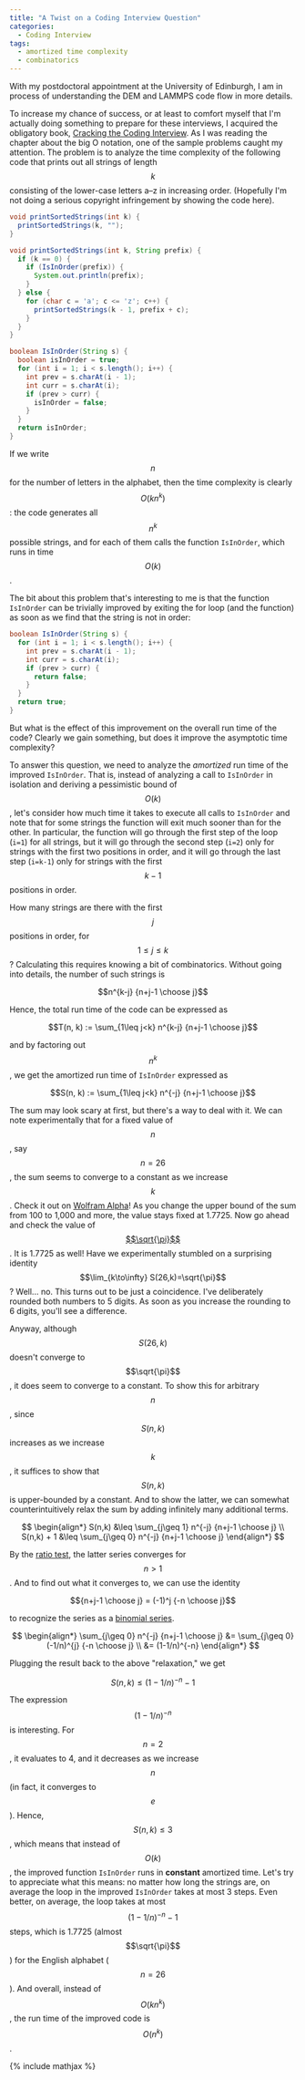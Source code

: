 ```yaml
---
title: "A Twist on a Coding Interview Question"
categories:
  - Coding Interview
tags:
  - amortized time complexity
  - combinatorics
---
```


With my postdoctoral appointment at the University of Edinburgh, I am in process of understanding the DEM and LAMMPS code flow in more details. 

To increase my chance of success, or at least to comfort myself that I'm
actually doing something to prepare for these interviews, I acquired the
obligatory book, [Cracking the Coding Interview](http://www.crackingthecodinginterview.com/). As I was reading the chapter
about the big O notation, one of the sample problems caught my attention.
The problem is to analyze the time complexity of the following code that
prints out all strings of length $$k$$ consisting of the lower-case
letters a&ndash;z in increasing order. (Hopefully I'm not doing a serious
copyright infringement by showing the code here).

~~~ java
void printSortedStrings(int k) {
  printSortedStrings(k, "");
}

void printSortedStrings(int k, String prefix) {
  if (k == 0) {
    if (IsInOrder(prefix)) {
      System.out.println(prefix);
    }
  } else {
    for (char c = 'a'; c <= 'z'; c++) {
      printSortedStrings(k - 1, prefix + c);
    }
  }
}

boolean IsInOrder(String s) {
  boolean isInOrder = true;
  for (int i = 1; i < s.length(); i++) {
    int prev = s.charAt(i - 1);
    int curr = s.charAt(i);
    if (prev > curr) {
      isInOrder = false;
    }
  }
  return isInOrder;
}
~~~

If we write $$n$$ for the number of letters in the alphabet, then
the time complexity is clearly $$O(k n^k)$$: the code generates all $$n^k$$
possible strings, and for each of them calls the function `IsInOrder`,
which runs in time $$O(k)$$.

The bit about this problem that's interesting to me is
that the function `IsInOrder` can be
trivially improved by exiting the for loop (and the function)
as soon as we find that the string is not in order:

~~~ java
boolean IsInOrder(String s) {
  for (int i = 1; i < s.length(); i++) {
    int prev = s.charAt(i - 1);
    int curr = s.charAt(i);
    if (prev > curr) {
      return false;
    }
  }
  return true;
}
~~~

But what is the effect of this improvement on the overall run time of the
code? Clearly we gain something, but does it improve the asymptotic time
complexity?

To answer this question, we need to analyze the _amortized_ run time
of the improved `IsInOrder`.
That is, instead of analyzing a call to `IsInOrder` in isolation and deriving
a pessimistic bound of $$O(k)$$, let's consider how much time it takes to
execute all calls to `IsInOrder` and note that for some strings the
function will exit much sooner than for the other. In particular, the
function will go through the first step of the loop (`i=1`) for all strings,
but it will go through the second step (`i=2`) only for strings with the
first two positions in order, and it will go through the last step (`i=k-1`)
only for strings with the first $$k-1$$ positions in order.

How many strings are there with the first $$j$$ positions in order, for
$$1\leq j \leq k$$? Calculating this requires knowing a bit of combinatorics.
Without going into details, the number of such strings is

$$n^{k-j} {n+j-1 \choose j}$$

Hence, the total run time of the code can be expressed as

$$T(n, k) := \sum_{1\leq j<k} n^{k-j} {n+j-1 \choose j}$$

and by factoring out $$n^k$$, we get the amortized run time of `IsInOrder`
expressed as

$$S(n, k) := \sum_{1\leq j<k} n^{-j} {n+j-1 \choose j}$$

The sum may look scary at first, but there's a way to deal with it.
We can note experimentally that for a fixed value of $$n$$, say $$n=26$$,
the sum seems to converge to a constant as we increase $$k$$. Check it out
on [Wolfram Alpha](https://www.wolframalpha.com/input/?i=N%5BSum%5B26%5E%7B-j%7D+Binomial%5B26%2Bj-1%2C+j%5D%2C+%7Bj%2C+1%2C+100%7D%5D%2C+5%5D)!
As you change the upper bound of the sum from 100 to 1,000 and more, the
value stays fixed at 1.7725. Now go ahead and check the value of [$$\sqrt{\pi}$$](https://www.wolframalpha.com/input/?i=N[Sqrt[Pi]%2C+5]).
It is 1.7725 as well! Have we experimentally stumbled on a surprising
identity $$\lim_{k\to\infty} S(26,k)=\sqrt{\pi}$$? Well... no. This
turns out to be just a coincidence. I've deliberately rounded both
numbers to 5 digits. As soon as you increase the rounding to 6 digits,
you'll see a difference.

Anyway, although $$S(26, k)$$ doesn't converge to $$\sqrt{\pi}$$,
it does seem to converge to a constant. To show this for arbitrary $$n$$,
since $$S(n,k)$$ increases as we increase $$k$$, it suffices to show that
$$S(n,k)$$ is upper-bounded by a constant. And to show the latter,
we can somewhat counterintuitively relax the sum by adding infinitely many additional terms.

$$
\begin{align*}
  S(n,k) &\leq \sum_{j\geq 1} n^{-j} {n+j-1 \choose j} \\
  S(n,k) + 1 &\leq \sum_{j\geq 0} n^{-j} {n+j-1 \choose j}
\end{align*}
$$

By the [ratio test](https://en.wikipedia.org/wiki/Ratio_test), the
latter series
converges for $$n>1$$. And to find out what it converges to, we can
use the identity

$${n+j-1 \choose j} = (-1)^j {-n \choose j}$$

to recognize the series as a [binomial series](https://en.wikipedia.org/wiki/Binomial_series).

$$
\begin{align*}
  \sum_{j\geq 0} n^{-j} {n+j-1 \choose j}
  &= \sum_{j\geq 0} (-1/n)^{j} {-n \choose j} \\
  &= (1-1/n)^{-n}
\end{align*}
$$

Plugging the result back to the above "relaxation," we get

$$S(n,k) \leq (1-1/n)^{-n} - 1$$

The expression $$(1-1/n)^{-n}$$ is interesting. For $$n=2$$,
it evaluates to 4, and it decreases as we increase $$n$$
(in fact, it converges to $$e$$).
Hence, $$S(n, k)\leq 3$$, which means that instead of $$O(k)$$, the
improved function `IsInOrder` runs in __constant__ amortized time.
Let's try to appreciate what this means: no matter how long the strings
are, on average the loop in the improved `IsInOrder` takes at most 3 steps.
Even better, on average, the loop takes at most $$(1-1/n)^{-n} - 1$$
steps, which is 1.7725 (almost $$\sqrt{\pi}$$) for the English alphabet ($$n=26$$).
And overall, instead of $$O(kn^k)$$, the run time of the improved code is
$$O(n^k)$$.

{% include mathjax %}
